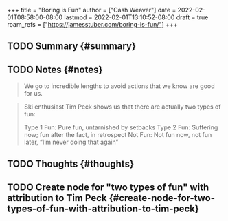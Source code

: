 +++
title = "Boring is Fun"
author = ["Cash Weaver"]
date = 2022-02-01T08:58:00-08:00
lastmod = 2022-02-01T13:10:52-08:00
draft = true
roam_refs = ["https://jamesstuber.com/boring-is-fun/"]
+++

## <span class="org-todo todo TODO">TODO</span> Summary {#summary}


## <span class="org-todo todo TODO">TODO</span> Notes {#notes}

> We go to incredible lengths to avoid actions that we know are good for us.

<!--quoteend-->

> Ski enthusiast Tim Peck shows us that there are actually two types of fun:
>
> Type 1 Fun: Pure fun, untarnished by setbacks
> Type 2 Fun: Suffering now; fun after the fact, in retrospect
> Not Fun: Not fun now, not fun later, “I’m never doing that again”


## <span class="org-todo todo TODO">TODO</span> Thoughts {#thoughts}


## <span class="org-todo todo TODO">TODO</span> Create node for "two types of fun" with attribution to Tim Peck {#create-node-for-two-types-of-fun-with-attribution-to-tim-peck}

